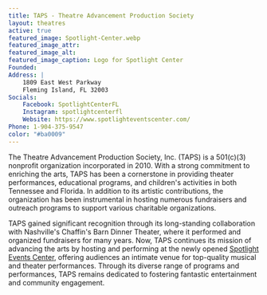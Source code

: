 ```yaml
---
title: TAPS - Theatre Advancement Production Society
layout: theatres
active: true
featured_image: Spotlight-Center.webp
featured_image_attr:
featured_image_alt:
featured_image_caption: Logo for Spotlight Center
Founded: 
Address: |
    1809 East West Parkway
    Fleming Island, FL 32003
Socials: 
    Facebook: SpotlightCenterFL
    Instagram: spotlightcenterfl
    Website: https://www.spotlighteventscenter.com/
Phone: 1-904-375-9547
color: "#ba0009"
---
```

The Theatre Advancement Production Society, Inc. (TAPS) is a 501(c)(3) nonprofit organization incorporated in 2010. With a strong commitment to enriching the arts, TAPS has been a cornerstone in providing theater performances, educational programs, and children's activities in both Tennessee and Florida. In addition to its artistic contributions, the organization has been instrumental in hosting numerous fundraisers and outreach programs to support various charitable organizations.

TAPS gained significant recognition through its long-standing collaboration with Nashville's Chaffin's Barn Dinner Theater, where it performed and organized fundraisers for many years. Now, TAPS continues its mission of advancing the arts by hosting and performing at the newly opened [Spotlight Events Center](/venues/spotlight-center/), offering audiences an intimate venue for top-quality musical and theater performances. Through its diverse range of programs and performances, TAPS remains dedicated to fostering fantastic entertainment and community engagement.
